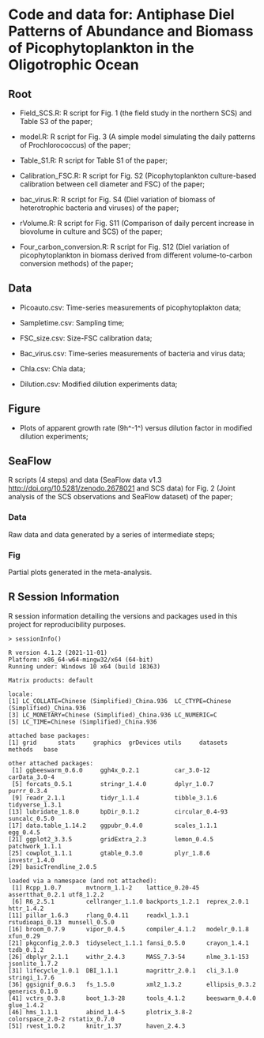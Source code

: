 # Code and data for: Antiphase Diel Patterns of Abundance and Biomass of Picophytoplankton in the Oligotrophic Ocean

## Root

* Field_SCS.R: R script for Fig. 1 (the field study in the northern SCS) and Table S3 of the paper;

* model.R: R script for Fig. 3 (A simple model simulating the daily patterns of Prochlorococcus) of the paper;

* Table_S1.R: R script for Table S1 of the paper;

* Calibration_FSC.R: R script for Fig. S2 (Picophytoplankton culture-based calibration between cell diameter and FSC) of the paper;

* bac_virus.R: R script for Fig. S4 (Diel variation of biomass of heterotrophic bacteria and viruses) of the paper;

* rVolume.R: R script for Fig. S11 (Comparison of daily percent increase in biovolume in culture and SCS) of the paper;

* Four_carbon_conversion.R: R script for Fig. S12 (Diel variation of picophytoplankton in biomass derived from different volume-to-carbon conversion methods) of the paper;

## Data

* Picoauto.csv: Time-series measurements of picophytoplakton data;

* Sampletime.csv: Sampling time;

* FSC_size.csv: Size-FSC calibration data;

* Bac_virus.csv: Time-series measurements of bacteria and virus data;

* Chla.csv: Chla data;

* Dilution.csv: Modified dilution experiments data; 
 
## Figure

* Plots of apparent growth rate (9h^-1^) versus dilution factor in modified dilution experiments;

## SeaFlow

R scripts (4 steps) and data (SeaFlow data v1.3 http://doi.org/10.5281/zenodo.2678021 and SCS data) for Fig. 2 (Joint analysis of the SCS observations and SeaFlow dataset) of the paper;

### Data 

Raw data and data generated by a series of intermediate steps;

### Fig 

Partial plots generated in the meta-analysis.

## R Session Information
R session information detailing the versions and packages used in this project for reproducibility purposes.

```
> sessionInfo()

R version 4.1.2 (2021-11-01)
Platform: x86_64-w64-mingw32/x64 (64-bit)
Running under: Windows 10 x64 (build 18363)

Matrix products: default

locale:
[1] LC_COLLATE=Chinese (Simplified)_China.936  LC_CTYPE=Chinese (Simplified)_China.936   
[3] LC_MONETARY=Chinese (Simplified)_China.936 LC_NUMERIC=C                              
[5] LC_TIME=Chinese (Simplified)_China.936    

attached base packages:
[1] grid      stats     graphics  grDevices utils     datasets  methods   base     

other attached packages:
 [1] ggbeeswarm_0.6.0     ggh4x_0.2.1          car_3.0-12           carData_3.0-4       
 [5] forcats_0.5.1        stringr_1.4.0        dplyr_1.0.7          purrr_0.3.4         
 [9] readr_2.1.1          tidyr_1.1.4          tibble_3.1.6         tidyverse_1.3.1     
[13] lubridate_1.8.0      bpDir_0.1.2          circular_0.4-93      suncalc_0.5.0       
[17] data.table_1.14.2    ggpubr_0.4.0         scales_1.1.1         egg_0.4.5           
[21] ggplot2_3.3.5        gridExtra_2.3        lemon_0.4.5          patchwork_1.1.1     
[25] cowplot_1.1.1        gtable_0.3.0         plyr_1.8.6           investr_1.4.0       
[29] basicTrendline_2.0.5

loaded via a namespace (and not attached):
 [1] Rcpp_1.0.7       mvtnorm_1.1-2    lattice_0.20-45  assertthat_0.2.1 utf8_1.2.2      
 [6] R6_2.5.1         cellranger_1.1.0 backports_1.2.1  reprex_2.0.1     httr_1.4.2      
[11] pillar_1.6.3     rlang_0.4.11     readxl_1.3.1     rstudioapi_0.13  munsell_0.5.0   
[16] broom_0.7.9      vipor_0.4.5      compiler_4.1.2   modelr_0.1.8     xfun_0.29       
[21] pkgconfig_2.0.3  tidyselect_1.1.1 fansi_0.5.0      crayon_1.4.1     tzdb_0.1.2      
[26] dbplyr_2.1.1     withr_2.4.3      MASS_7.3-54      nlme_3.1-153     jsonlite_1.7.2  
[31] lifecycle_1.0.1  DBI_1.1.1        magrittr_2.0.1   cli_3.1.0        stringi_1.7.6   
[36] ggsignif_0.6.3   fs_1.5.0         xml2_1.3.2       ellipsis_0.3.2   generics_0.1.0  
[41] vctrs_0.3.8      boot_1.3-28      tools_4.1.2      beeswarm_0.4.0   glue_1.4.2      
[46] hms_1.1.1        abind_1.4-5      plotrix_3.8-2    colorspace_2.0-2 rstatix_0.7.0   
[51] rvest_1.0.2      knitr_1.37       haven_2.4.3 
```
